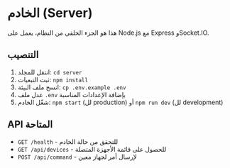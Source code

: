 # الخادم (Server)

هذا هو الجزء الخلفي من النظام، يعمل على Node.js مع Express وSocket.IO.

## التنصيب

1. انتقل للمجلد: `cd server`
2. ثبت التبعيات: `npm install`
3. انسخ ملف البيئة: `cp .env.example .env`
4. عدل ملف `.env` بإضافة الإعدادات المناسبة
5. شغّل الخادم: `npm start` (لل production) أو `npm run dev` (لل development)

## API المتاحة

- `GET /health` - للتحقق من حالة الخادم
- `GET /api/devices` - للحصول على قائمة الأجهزة المتصلة
- `POST /api/command` - لإرسال أمر لجهاز معين
